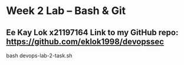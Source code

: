 # Week 2 Lab – Bash & Git
Ee Kay Lok x21197164
Link to my GitHub repo: https://github.com/eklok1998/devopssec
---
bash devops-lab-2-task.sh
